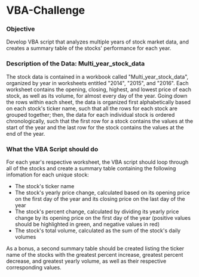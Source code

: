 # VBA-Challenge
### Objective
Develop VBA script that analyzes multiple years of stock market data, and creates a summary table of the stocks' performance for each year.

### Description of the Data: Multi_year_stock_data
The stock data is contained in a workbook called "Multi_year_stock_data", organized by year in worksheets entitled "2014", "2015", and "2016". Each worksheet contains the opening, closing, highest, and lowest price of each stock, as well as its volume, for almost every day of the year. Going down the rows within each sheet, the data is organized first alphabetically based on each stock's ticker name, such that all the rows for each stock are grouped together; then, the data for each individual stock is ordered chronologically, such that the first row for a stock contains the values at the start of the year and the last row for the stock contains the values at the end of the year. 

### What the VBA Script should do
For each year's respective worksheet, the VBA script should loop through all of the stocks and create a summary table containing the following infomation for each unique stock:
- The stock's ticker name 
- The stock's yearly price change, calculated based on its opening price on the first day of the year and its closing price on the last day of the year
- The stock's percent change, calculated by dividing its yearly price change by its opening price on the first day of the year (positive values should be highlighted in green, and negative values in red)
- The stock's total volume, calculated as the sum of the stock's daily volumes

As a bonus, a second summary table should be created listing the ticker name of the stocks with the greatest percent increase, greatest percent decrease, and greatest yearly volume, as well as their respective corresponding values.


